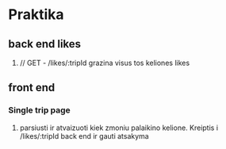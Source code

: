 # Praktika

## back end likes

1.  // GET - /likes/:tripId grazina visus tos keliones likes

## front end

### Single trip page

1. parsiusti ir atvaizuoti kiek zmoniu palaikino kelione. Kreiptis i /likes/:tripId back end ir gauti atsakyma
